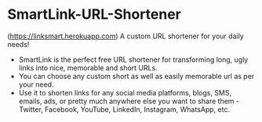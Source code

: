 # SmartLink-URL-Shortener
(https://linksmart.herokuapp.com)
A custom URL shortener for your daily needs!

- SmartLink is the perfect free URL shortener for transforming long, ugly links into nice, memorable and short URLs. 
- You can choose any custom short as well as easily memorable url as per your need.
- Use it to shorten links for any social media platforms, blogs, SMS, emails, ads, or pretty much anywhere else you want to share them - Twitter, Facebook, YouTube, LinkedIn, Instagram, WhatsApp, etc.
